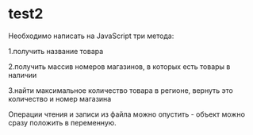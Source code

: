 # test2

Необходимо написать на JavaScript три метода:

1.получить название товара

2.получить массив номеров магазинов, в которых есть товары в наличии

3.найти максимальное количество товара в регионе, вернуть это количество и номер магазина

Операции чтения и записи из файла можно опустить - объект можно сразу положить в переменную.
